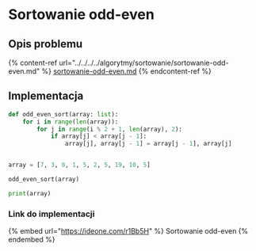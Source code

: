 # Sortowanie odd-even

## Opis problemu

{% content-ref url="../../../../algorytmy/sortowanie/sortowanie-odd-even.md" %}
[sortowanie-odd-even.md](../../../../algorytmy/sortowanie/sortowanie-odd-even.md)
{% endcontent-ref %}

## Implementacja

```python
def odd_even_sort(array: list):
    for i in range(len(array)):
        for j in range(i % 2 + 1, len(array), 2):
            if array[j] < array[j - 1]:
                array[j], array[j - 1] = array[j - 1], array[j]


array = [7, 3, 0, 1, 5, 2, 5, 19, 10, 5]

odd_even_sort(array)

print(array)
```

### Link do implementacji

{% embed url="https://ideone.com/r1Bb5H" %}
Sortowanie odd-even
{% endembed %}